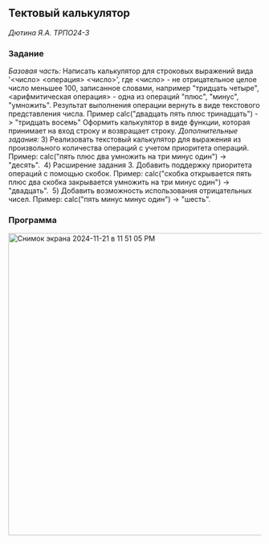 ## **Тектовый калькулятор**
_Дютина Я.А. ТРПО24-3_

### Задание
*Базовая часть:* 
  Написать калькулятор для строковых выражений вида '<число> <операция> <число>', где <число> - не отрицательное целое число меньшее 100, записанное словами, например "тридцать четыре", <арифмитическая операция> - одна из операций "плюс", "минус", "умножить". Результат выполнения операции вернуть в виде текстового представления числа. Пример calc("двадцать пять плюс тринадцать") -> "тридцать восемь"
Оформить калькулятор в виде функции, которая принимает на вход строку и возвращает строку.
*Дополнительные задания:*
3)	Реализовать текстовый калькулятор для выражения из произвольного количества операций с учетом приоритета операций. Пример: calc("пять плюс два умножить на три минус один") -> "десять". 
4)	Расширение задания 3. Добавить поддержку приоритета операций с помощью скобок. Пример: calc("скобка открывается пять плюс два скобка закрывается умножить на три минус один") -> "двадцать". 
5)	Добавить возможность использования отрицательных чисел. Пример: calc("пять минус минус один") -> "шесть". 

### Программа
<img width="601" alt="Снимок экрана 2024-11-21 в 11 51 05 PM" src="https://github.com/user-attachments/assets/585dabba-60e5-420e-b2a1-2131220f4610">
